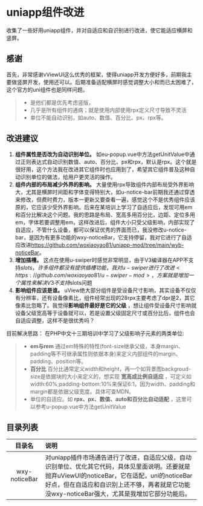 # uniapp组件改进
收集了一些好用uniapp组件，并对自适应和自识别进行改进，使它能适应横屏和竖屏。

## 感谢
首先，非常感谢vViewUI这么优秀的框架，使得uniapp开发方便好多，前期我主要做竖屏开发，使用还可以。后期准备适配横屏时感觉调整大小和而已太困难了，这个官方的uni组件也是同样问题。
>- 是他们都是优先考虑竖版，
>- 几乎是所有组件的通病；就是使用内部使用rpx定义尺寸导致不灵活
>- 单位不能自动识别，如auto、数值、百分比、px、rpx等。

## 改进建议
1.  **组件属性是否改为自动识别单位。** 如eu-popup.vue中方法getUnitValue中通过正则表达式自动识别数值、auto、百分比、px和rpx，默认是rpx。这个就是很好用，这个方法我在改进其它组件时也应用到了，希望其它组件普及这种自动识别单位的做法，给用户更灵活的操作。
2. **组件内部的布局减少外界的影响。** 大量使用rpx导致组件内部布局受外界影响大，尤其是横屏时间距和字体变得特别大，如u-notice-bar前期我还通过穿透来修改，但费时费力，版本一更新又要查看一遍，感觉这个不是优秀组件应该原的，它应该少受外界影响。后来在某培训上学习了自适应后，发现可用em和百分比解决这个问题。我的思路是布局、宽高多用百分比，边距、定位多用em，字体若要调整用em，这样改进后，组件大小只受父级影响，内部实现了自适应，不管什么设备，都可以保证优秀的界面而已，我没修改u-notice-bar，是因为有更多功能的wxy-noticeBar，它支持停留，我对它进行了自适应改进<https://github.com/woxiaoyao81/uniapp-mod/tree/main/wyb-noticeBar>。
3. **增加插槽。** 这点在使用u-swiper时感觉非常明显，由于V3编译器在APP不支持$slots，许多组件都没有提供插槽功能，我对u-swiper进行了改进<https://github.com/woxiaoyao81/u-swiper-mod>，方案就是增加一个属性来解决V3不支持$slots问题
4. **影响组件应该是谁。** uView绝大部分组件是受设备尺寸影响，其实设备不仅仅有分辨率，还有设备像素比，组件经常出现的28rpx主要考虑了dpr是2，其它像素比忽略了。我觉得**影响组件最好是它的父级** ，想让组件受设备尺寸影响就设备父级宽高等于设备就可以，若是设置父级固定尺寸或百分比后，组件也会自适应调整，这样不是很优秀吗？


目前解决思路：
在PHP中文十三期培训中学习了父级影响子元素的两类单位:
>- **em与rem** 通过em特殊的特性(font-size继承父级，本身margin、padding等不可继承属性则依据本身)来定义内部组件的margin、padding、position等。
>- **百分比**  百分比通常定义width和height，再一个如背景图backgroud-size是依据块的大小来定义的，想实现 **宽高成比例自适应** ，可定义如width:60%;padding-bottom:10%来保证6:1，因为width、padding和margin都是依据父级宽度。具体可查MDN。
>- 单位的自适应。如 **rpx、px、数值、auto和百分比自动适配** ，这里可以参考u-popup.vue中方法getUnitValue

## 目录列表
|目录名|说明|
|:-:|:--|
|wxy-noticeBar|对uniapp插件市场通告进行了改进，自适应父级，自动识别单位、优化其它代码，具体见里面说明。还要就是抛弃uViewUI的noticeBar，它在适配，uni的noticeBar好点，但在自适应和自识别上还不够，再者就是它功能没wxy-noticeBar强大，尤其是我增加它部分功能后。|
